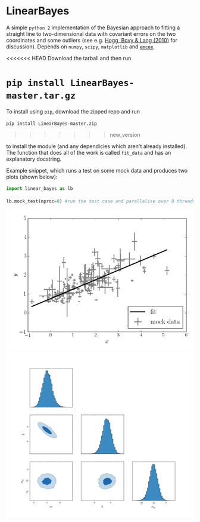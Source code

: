 # LinearBayes

A simple `python 2` implementation of the Bayesian approach to fitting a straight 
line to two-dimensional data with covariant errors on the two coordinates and some outliers 
(see e.g. [Hogg, Bovy & Lang (2010)](http://arxiv.org/abs/1008.4686) for discussion). Depends 
on `numpy`, `scipy`, `matplotlib` and [`emcee`](https://github.com/dfm/emcee).

<<<<<<< HEAD
Download the tarball and then run

`pip install LinearBayes-master.tar.gz`
=======
To install using `pip`, download the zipped repo and run

`pip install LinearBayes-master.zip`
>>>>>>> new_version

to install the module (and any dependicies which aren't already installed). The function that 
does all of the work is called `fit_data` and has an explanatory docstring.

Example snippet, which runs a test on some mock data and produces two plots (shown below):

```python
import linear_bayes as lb

lb.mock_test(nproc=8) #run the test case and parallelise over 8 threads

```

![Alt text](mock_fit.png?raw=true)
![Alt text](mock_triangle.png?raw=true)